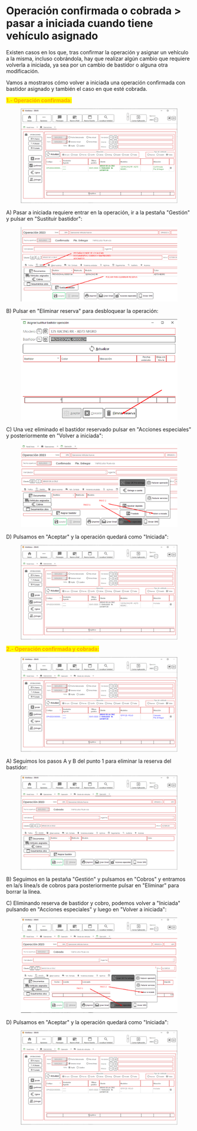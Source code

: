 # Operación confirmada o cobrada > pasar a iniciada cuando tiene vehículo asignado

Existen casos en los que, tras confirmar la operación y asignar un vehículo a la misma, incluso cobrándola, hay que realizar algún cambio que requiere volverla a iniciada, ya sea por un cambio de bastidor o alguna otra modificación.

Vamos a mostraros cómo volver a iniciada una operación confirmada con bastidor asignado y también el caso en que esté cobrada.

<mark style="color:orange;">**1.- Operación confirmada:**</mark>

<figure><img src="../.gitbook/assets/imagen (1).png" alt=""><figcaption></figcaption></figure>

A) Pasar a iniciada requiere entrar en la operación, ir a la pestaña "Gestión" y pulsar en "Sustituir bastidor":

<figure><img src="../.gitbook/assets/imagen.png" alt=""><figcaption></figcaption></figure>

B) Pulsar en "Eliminar reserva" para desbloquear la operación:

<figure><img src="../.gitbook/assets/imagen (75).png" alt=""><figcaption></figcaption></figure>

C) Una vez eliminado el bastidor reservado pulsar en "Acciones especiales" y posteriormente en "Volver a iniciada":

<figure><img src="../.gitbook/assets/imagen (77).png" alt=""><figcaption></figcaption></figure>

D) Pulsamos en "Aceptar" y la operación quedará como "Iniciada":

<figure><img src="../.gitbook/assets/imagen (2).png" alt=""><figcaption></figcaption></figure>

<mark style="color:orange;">**2.- Operación confirmada y cobrada:**</mark>

<figure><img src="../.gitbook/assets/imagen (3).png" alt=""><figcaption></figcaption></figure>

A) Seguimos los pasos A y B del punto 1 para eliminar la reserva del bastidor:

<figure><img src="../.gitbook/assets/imagen (76).png" alt=""><figcaption></figcaption></figure>

B) Seguimos en la pestaña "Gestión" y pulsamos en "Cobros" y entramos en la/s línea/s de cobros para posteriormente pulsar en "Eliminar" para borrar la línea.

C) Eliminando reserva de bastidor y cobro, podemos volver a "Iniciada" pulsando en "Acciones especiales" y luego en "Volver a iniciada":

<figure><img src="../.gitbook/assets/imagen (10).png" alt=""><figcaption></figcaption></figure>

D) Pulsamos en "Aceptar" y la operación quedará como "Iniciada":

<figure><img src="../.gitbook/assets/imagen (6).png" alt=""><figcaption></figcaption></figure>

